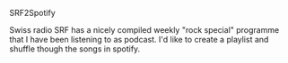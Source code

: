 SRF2Spotify

Swiss radio SRF has a nicely compiled weekly "rock special" programme that I have been listening to as podcast. I'd like to create a playlist and shuffle though the songs in spotify.